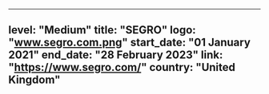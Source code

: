 
---
level: "Medium"
title: "SEGRO"
logo: "www.segro.com.png"
start_date: "01 January 2021"
end_date: "28 February 2023"
link: "https://www.segro.com/"
country: "United Kingdom"
---
